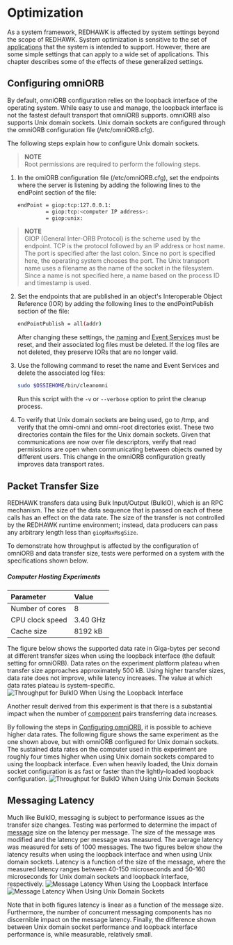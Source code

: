 # Optimization

As a system framework, REDHAWK is affected by system settings beyond the scope of REDHAWK. System optimization is sensitive to the set of <abbr title="See Glossary.">applications</abbr> that the system is intended to support. However, there are some simple settings that can apply to a wide set of applications. This chapter describes some of the effects of these generalized settings.

## Configuring omniORB

By default, omniORB configuration relies on the loopback interface of the operating system. While easy to use and manage, the loopback interface is not the fastest default transport that omniORB supports. omniORB also supports Unix domain sockets. Unix domain sockets are configured through the omniORB configuration file (/etc/omniORB.cfg).

The following steps explain how to configure Unix domain sockets.

> **NOTE**  
> Root permissions are required to perform the following steps.  

1.  In the omiORB configuration file (/etc/omniORB.cfg), set the endpoints where the server is listening by adding the following lines to the endPoint section of the file:

    ```bash
    endPoint = giop:tcp:127.0.0.1:
             = giop:tcp:<computer IP address>:
             = giop:unix:
    ```

> **NOTE**  
> GIOP (General Inter-ORB Protocol) is the scheme used by the endpoint. TCP is the protocol followed by an IP address or host name. The port is specified after the last colon. Since no port is specified here, the operating system chooses the port. The Unix transport name uses a filename as the name of the socket in the filesystem. Since a name is not specified here, a name based on the process ID and timestamp is used.  

2.  Set the endpoints that are published in an object's Interoperable Object Reference (IOR) by adding the following lines to the endPointPublish section of the file:

    ```bash
    endPointPublish = all(addr)
    ```

    After changing these settings, the <abbr title="See Glossary.">naming</abbr> and <abbr title="See Glossary.">Event Services</abbr> must be reset, and their associated log files must be deleted. If the log files are not deleted, they preserve IORs that are no longer valid.

3.  Use the following command to reset the name and Event Services and delete the associated log files:

    ```bash
    sudo $OSSIEHOME/bin/cleanomni
    ```

    Run this script with the `-v` or `--verbose` option to print the cleanup process.

4.  To verify that Unix domain sockets are being used, go to /tmp, and verify that the omni-omni and omni-root directories exist. These two directories contain the files for the Unix domain sockets. Given that communications are now over file descriptors, verify that read permissions are open when communicating between objects owned by different users.
This change in the omniORB configuration greatly improves data transport rates.

## Packet Transfer Size

REDHAWK transfers data using Bulk Input/Output (BulkIO), which is an RPC mechanism. The size of the data sequence that is passed on each of these calls has an effect on the data rate. The size of the transfer is not controlled by the REDHAWK runtime environment; instead, data producers can pass any arbitrary length less than `giopMaxMsgSize`.

To demonstrate how throughput is affected by the configuration of omniORB and data transfer size, tests were performed on a system with the specifications shown below.

##### Computer Hosting Experiments
| **Parameter**   | **Value** |
| :-------------- | :-------- |
| Number of cores | 8         |
| CPU clock speed | 3.40 GHz  |
| Cache size      | 8192 kB   |


The figure below shows the supported data rate in Giga-bytes per second at different transfer sizes when using the loopback interface (the default setting for omniORB). Data rates on the experiment platform plateau when transfer size approaches approximately 500 kB. Using higher transfer sizes, data rate does not improve, while latency increases. The value at which data rates plateau is system-specific.
![Throughput for BulkIO When Using the Loopback Interface](img/loopback.jpg)

Another result derived from this experiment is that there is a substantial impact when the number of <abbr title="See Glossary.">component</abbr> pairs transferring data increases.

By following the steps in [Configuring omniORB](#configuring-omniorb), it is possible to achieve higher data rates. The following figure shows the same experiment as the one shown above, but with omniORB configured for Unix domain sockets. The sustained data rates on the computer used in this experiment are roughly four times higher when using Unix domain sockets compared to using the loopback interface. Even when heavily loaded, the Unix domain socket configuration is as fast or faster than the lightly-loaded loopback configuration.
![Throughput for BulkIO When Using Unix Domain Sockets](img/linux_domain_sockets.jpg)

## Messaging Latency

Much like BulkIO, messaging is subject to performance issues as the transfer size changes. Testing was performed to determine the impact of <abbr title="See Glossary.">message</abbr> size on the latency per message. The size of the message was modified and the latency per message was measured. The average latency was measured for sets of 1000 messages. The two figures below show the latency results when using the loopback interface and when using Unix domain sockets. Latency is a function of the size of the message, where the measured latency ranges between 40-150 microseconds and 50-160 microseconds for Unix domain sockets and loopback interface, respectively.
![Message Latency When Using the Loopback Interface](img/loop_msg.jpg)
![Message Latency When Using Unix Domain Sockets](img/lds_msg.jpg)

Note that in both figures latency is linear as a function of the message size. Furthermore, the number of concurrent messaging components has no discernible impact on the message latency. Finally, the difference shown between Unix domain socket performance and loopback interface performance is, while measurable, relatively small.
